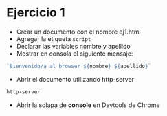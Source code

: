 # Ejercicio 1

* Crear un documento con el nombre ej1.html
* Agregar la etiqueta `script`
* Declarar las variables nombre y apellido
* Mostrar en consola el siguiente mensaje:
```js
`Bienvenido/a al browser ${nombre} ${apellido}`
```
* Abrir el documento utilizando http-server
```bash
http-server
```
* Abrir la solapa de **console** en Devtools de Chrome